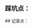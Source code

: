 ## 踩坑点：
<column title='自定义域名📡' RecordTime='2025-2-2 16:30' src='memories\setback\自定义域名注意事项' overview='使用自定义域名后资源路径不一样'  status='已解决' />
<column title='图片懒加载📷' RecordTime='2025-1-30 23:06' src='memories\setback\文档图片懒加载' overview='文档img替换为懒加载img'  status='未解决' />
## 记录点：
<column title='文档一' RecordTime='' src='memories' overview='文档概述'  status='🚀🚀🚀' />
<column title='文档二' RecordTime='' src='memories' overview='文档概述'  status='🚀🚀🚀' />
<column title='文档三' RecordTime='' src='memories' overview='文档概述'  status='🚀🚀🚀' />
